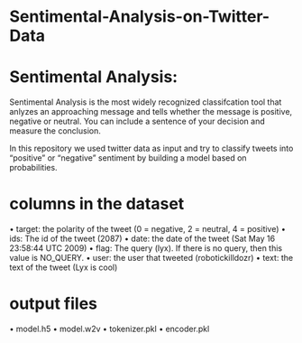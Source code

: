 # Sentimental-Analysis-on-Twitter-Data
# Sentimental Analysis:
Sentimental Analysis is the most widely recognized classifcation tool that anlyzes an approaching message and tells whether the message is positive, negative or neutral. You can include a sentence of your decision and measure the conclusion.

In this repository we used twitter data as input and try to classify tweets into “positive” or “negative” sentiment by building a model based on probabilities.

# columns in the dataset
•	target: the polarity of the tweet (0 = negative, 2 = neutral, 4 = positive)
•	ids: The id of the tweet (2087)
•	date: the date of the tweet (Sat May 16 23:58:44 UTC 2009)
•	flag: The query (lyx). If there is no query, then this value is NO_QUERY.
•	user: the user that tweeted (robotickilldozr)
•	text: the text of the tweet (Lyx is cool)


# output files
•	model.h5
•	model.w2v
•	tokenizer.pkl
•	encoder.pkl

